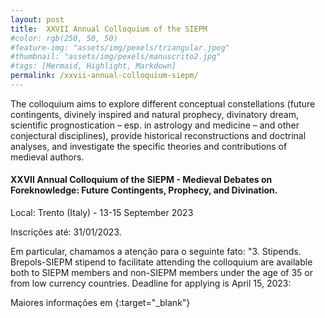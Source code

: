 ```yaml
---
layout: post
title:  XXVII Annual Colloquium of the SIEPM
#color: rgb(250, 50, 50)
#feature-img: "assets/img/pexels/triangular.jpeg"
#thumbnail: "assets/img/pexels/manuscrito2.jpg"
#tags: [Mermaid, Highlight, Markdown]
permalink: /xxvii-annual-colloquium-siepm/
---
```


<p>The colloquium aims to explore different conceptual constellations (future contingents, divinely inspired and natural prophecy, divinatory dream, scientific prognostication – esp. in astrology and medicine – and other conjectural disciplines), provide historical reconstructions and doctrinal analyses, and investigate the specific theories and contributions of medieval authors. </p>

#### XXVII Annual Colloquium of the SIEPM - Medieval Debates on Foreknowledge: Future Contingents, Prophecy, and Divination.

<p>Local: Trento (Italy) - 13-15 September 2023</p>
<p>Inscrições até: 31/01/2023.</p>
<p>Em particular, chamamos  a atenção para o seguinte fato: "3. Stipends. Brepols-SIEPM stipend to facilitate attending the colloquium are available both to SIEPM members and non-SIEPM members under the age of 35 or from low currency countries. Deadline for applying is April 15, 2023: </p>
Maiores informações em <https://hiw.kuleuven.be/siepm/siepm-2023>{:target="_blank"}
<br />